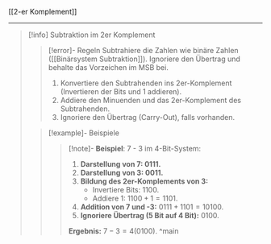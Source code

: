 [[2-er Komplement]]

---

> [!info] Subtraktion im 2er Komplement
>> [!error]- Regeln
>> Subtrahiere die Zahlen wie binäre Zahlen ([[Binärsystem Subtraktion]]). Ignoriere den Übertrag und behalte das Vorzeichen im MSB bei.
>> 1. Konvertiere den Subtrahenden ins 2er-Komplement (Invertieren der Bits und 1 addieren).
>> 2. Addiere den Minuenden und das 2er-Komplement des Subtrahenden.
>> 3. Ignoriere den Übertrag (Carry-Out), falls vorhanden.
>
>> [!example]- Beispiele
>>> [!note]- **Beispiel**: 7 - 3 im 4-Bit-System:
>>> 1. **Darstellung von 7: $0111$.**
>>> 2. **Darstellung von 3: $0011$.**
>>> 3. **Bildung des 2er-Komplements von 3:**
>>>     - Invertiere Bits: $1100$.
>>>     - Addiere 1: $1100 + 1 = 1101$.
>>> 4. **Addition von 7 und -3:**
>>>     $0111 + 1101 = 10100$.
>>> 5. **Ignoriere Übertrag (5 Bit auf 4 Bit):**
>>>     $0100$.
>>>     
>>> **Ergebnis:** $7 - 3 = 4 (0100)$.
^main
